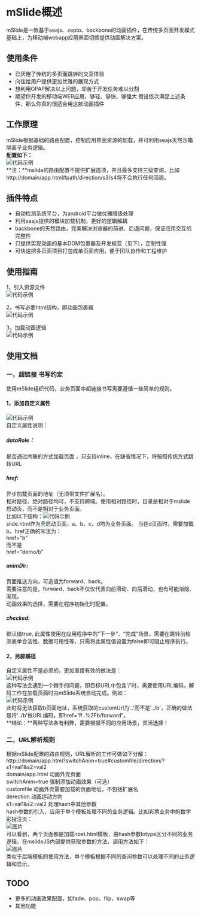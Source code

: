 # mSlide概述
mSlide是一款基于seajs、zepto、backbone的动画插件，在传统多页面开发模式基础上，为移动端webapp应用界面切换提供动画解决方案。

## 使用条件

- 已厌倦了传统的多页面跳转的交互体验
- 向往给用户提供更加优雅的展现方式
- 想利用OPAP解决以上问题，却苦于开发任务难以分割
- 期望你开发的移动端WEB应用，够轻、够快、够强大
假设依次满足上述条件，那么你真的很适合用这款动画插件

## 工作原理
mSlide根据基础的路由配置，控制应用界面资源的加载，并可利用seajs天然沙箱隔离子业务逻辑。<br>
**配置如下：**<br>
![代码示例](http://img01.taobaocdn.com/tps/i1/T1YMPJXdFjXXaVsw6A-575-147.png)<br>
**注：**mslide的路由配置不提供扩展选项，并且最多支持三级查询，比如http://domain/app.html#path/direction/s3/s4将不会执行任何回调。

## 插件特点
- 自动检测系统平台，为android平台做优雅降级处理
- 利用seajs提供的模块加载机制，更好的逻辑解耦
- backbone的天然路由，完美解决浏览器的前进、后退问题，保证应用交互的完整性
- 只提供实现动画的基本DOM包裹器及开发规范（见下），定制性强
- 可快速把多页面项目打包成单页面应用，便于团队协作和工程维护

## 使用指南
1，引入资源文件<br>
![代码示例](http://img02.taobaocdn.com/tps/i2/T1W4rKXfdbXXXGSw3n-582-78.png)<br>

2，书写必要html结构，即动画包裹器<br>
![代码示例](http://img02.taobaocdn.com/tps/i2/T1Yp2FXd0qXXc56QHS-827-221.png)<br>

3，加载动画逻辑<br>
![代码示例](http://img03.taobaocdn.com/tps/i3/T1RQPJXnRhXXaoBRrI-370-172.png)<br>


## 使用文档
### 一，超链接 书写约定
使用mSlide组织代码，业务页面中超链接书写需要遵循一些简单的规则。

#### 1，添加自定义属性
![代码示例](http://img02.taobaocdn.com/tps/i2/T1.dTKXc0eXXX4DUMP-761-30.png)<br>
自定义属性说明：<br>
##### dataRole：
是否通过内联的方式加载页面 ，只支持inline，在缺省情况下，将按照传统方式跳转URL

##### href:
异步加载页面的地址（无须带文件扩展名）。<br>
相对路径、绝对路径均可，不支持跨域。使用相对路径时，目录是相对于mslide启动页，而不是相对于业务页面。<br>
比如以下结构：![代码示例](http://img04.taobaocdn.com/tps/i4/T14InKXb0fXXbnVmMT-336-168.png)<br>
slide.html作为壳启动页面，a、b、c、d均为业务页面。 当在d页面时，需要加载b，href正确的写法为：<br>
href="b"<br>
而不是<br>
href="demo/b"<br>
##### animDir:
页面推送方向，可选值为forward、back。<br>
需要注意的是，forward、back不仅仅代表向前滑动、向后滑动，也有可能渐隐、渐现。<br>
动画效果的选择，需要在程序初始化时配置。

##### checked:
默认值true,
此属性使用在应用程序中的“下一步”、“完成”场景，需要在跳转前检测表单合法性、数据可用性等，只需将此属性值设置为false即可阻止程序执行。

#### 2，另辟蹊径
自定义属性不是必须的，更加直接有效的做法是：<br>
![代码示例](http://img03.taobaocdn.com/tps/i3/T1A4vJXeNlXXXkfubZ-440-33.png)<br>
这种写法会遇到一个棘手的问题，即目标URL中包含'/'时，需要使用URL编码，解码工作在加载页面时由mSlide系统自动完成。例如：<br>
![代码示例](http://img02.taobaocdn.com/tps/i2/T1bijKXe8dXXXyoxHU-423-32.png)<br>
此时将无法获取b页面地址，系统获取的customUrl为'..'而不是'../b'，正确的做法是将'../b'做URL编码，即href=”#..%2Fb/forward”。<br>
**结论：**两种写法各有利弊，需要根据不同的应用场景，灵活选择！<br>

### 二，URL解析规则
根据mSlide配置的路由规则，URL解析的工作可做如下分解：<br>
http://domain/app.html?switchAnim=true#customfile/direction/?s1=val1&s2=val2<br>
domain/app.html 动画外壳页面<br>
switchAnim=true 强制添加动画效果（可选）<br>
customfile 动画外壳需要加载的页面地址，不包括扩展名<br>
derection 动画运动方向<br>
s1=val1&s2=val2 处理hash中其他参数<br>
hash参数的引入，应用于单个模板处理不同的业务逻辑。比如彩票业务中的数字彩投注页：<br>
![图片](http://img04.taobaocdn.com/tps/i4/T1CdDKXaddXXcdin2S-300-225.gif)<br>
可以看到，两个页面都是加载nbet.html模板，由hash参数lotype区分不同的业务逻辑，在mslideJS内部提供获取参数的方法，调用方法如下：<br>
![图片](http://img01.taobaocdn.com/tps/i1/T1SmPKXkdXXXc0vNv5-412-383.png)<br>
类似于后端模板的使用方法，单个模板根据不同的查询参数可以处理不同的业务逻辑和显示。

## TODO
- 更多的动画效果配置，如fade、pop、flip、swap等
- 其他功能




